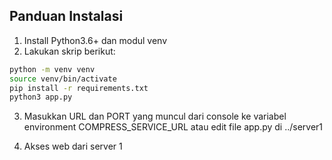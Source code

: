 ## Panduan Instalasi
1. Install Python3.6+ dan modul venv
2. Lakukan skrip berikut:

```bash
python -m venv venv
source venv/bin/activate
pip install -r requirements.txt
python3 app.py
```

3. Masukkan URL dan PORT yang muncul dari console ke variabel environment COMPRESS_SERVICE_URL atau edit file app.py di ../server1

4. Akses web dari server 1
